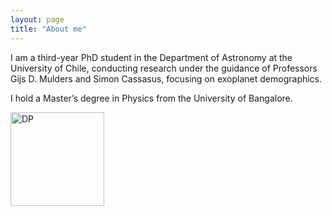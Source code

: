 ```yaml
---
layout: page
title: "About me"
---
```

I am a third-year PhD student in the Department of Astronomy at the University of Chile, conducting research under the guidance of Professors Gijs D. Mulders and Simon Cassasus, focusing on exoplanet demographics.

I hold a Master’s degree in Physics from the University of Bangalore.

<div style="text-align: left;">
    <img src="https://github.com/user-attachments/assets/7ab90dac-4c15-4a7c-b330-ff269262117d" alt="DP" width="150" height="150">
</div>


